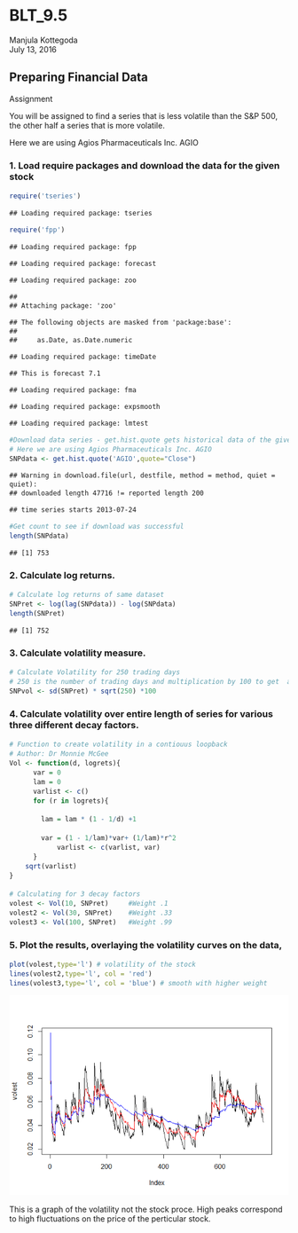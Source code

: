 # BLT_9.5
Manjula Kottegoda  
July 13, 2016  



## Preparing Financial Data

Assignment

You will be assigned to find a series that is less volatile than the S&P 500, the other half a series that is more volatile.

Here we are using Agios Pharmaceuticals Inc. AGIO

### 1. Load require packages and download the data for the given stock


```r
require('tseries')
```

```
## Loading required package: tseries
```

```r
require('fpp') 
```

```
## Loading required package: fpp
```

```
## Loading required package: forecast
```

```
## Loading required package: zoo
```

```
## 
## Attaching package: 'zoo'
```

```
## The following objects are masked from 'package:base':
## 
##     as.Date, as.Date.numeric
```

```
## Loading required package: timeDate
```

```
## This is forecast 7.1
```

```
## Loading required package: fma
```

```
## Loading required package: expsmooth
```

```
## Loading required package: lmtest
```

```r
#Download data series - get.hist.quote gets historical data of the given ticker symbol
# Here we are using Agios Pharmaceuticals Inc. AGIO
SNPdata <- get.hist.quote('AGIO',quote="Close")
```

```
## Warning in download.file(url, destfile, method = method, quiet = quiet):
## downloaded length 47716 != reported length 200
```

```
## time series starts 2013-07-24
```

```r
#Get count to see if download was successful
length(SNPdata)
```

```
## [1] 753
```

### 2. Calculate log returns.

```r
# Calculate log returns of same dataset
SNPret <- log(lag(SNPdata)) - log(SNPdata)
length(SNPret)
```

```
## [1] 752
```



### 3. Calculate volatility measure.

```r
# Calculate Volatility for 250 trading days
# 250 is the number of trading days and multiplication by 100 to get  as a percentage 
SNPvol <- sd(SNPret) * sqrt(250) *100  
```


### 4. Calculate volatility over entire length of series for various three different decay factors.

```r
# Function to create volatility in a contiouus loopback
# Author: Dr Monnie McGee
Vol <- function(d, logrets){
      var = 0
      lam = 0
      varlist <- c()
      for (r in logrets){
        
        lam = lam * (1 - 1/d) +1 
        
        var = (1 - 1/lam)*var+ (1/lam)*r^2
            varlist <- c(varlist, var)
      }
    sqrt(varlist)
}

# Calculating for 3 decay factors
volest <- Vol(10, SNPret)     #Weight .1
volest2 <- Vol(30, SNPret)    #Weight .33
volest3 <- Vol(100, SNPret)   #Weight .99
```




### 5. Plot the results, overlaying the volatility curves on the data, 


```r
plot(volest,type='l') # volatility of the stock
lines(volest2,type='l', col = 'red')
lines(volest3,type='l', col = 'blue') # smooth with higher weight
```

![](BLT_95_files/figure-html/unnamed-chunk-5-1.png)<!-- -->


This is a graph of the volatility not the stock proce. High peaks correspond to high fluctuations on the price of the perticular stock.
